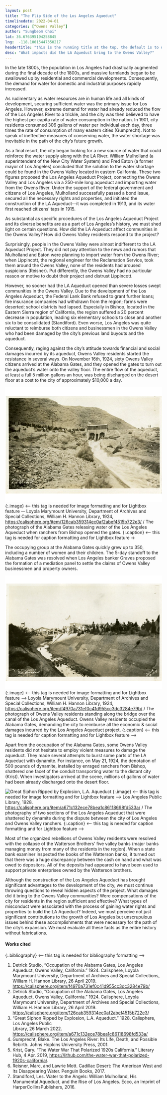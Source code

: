 ```yaml
---
layout: post
title: "The Flip Side of the Los Angeles Aqueduct"
timelinedate: 2022-04-01
categories: [“Owens Valley”]
author: "Sungbeom Choi"
lat: 36.676395194258845
lng:  -118.10015447350217
headertitle: "this is the running title at the top. the default is to display the site title, so to activate the running title you will need to uncomment in the post.html layout"
desc: "What impacts did the LA Aqueduct bring to the Owens Valley?"
---
```

In the late 1800s, the population in Los Angeles had drastically augmented during the final decade of the 1800s, and massive farmlands began to be swallowed up by residential and commercial developments. Consequently, the demand for water for domestic and industrial purposes rapidly increased. 


As rudimentary as water resources are in human life and all kinds of development, securing sufficient water was the primary issue for Los Angeles. However, extreme demand for water had already reduced the flow of the Los Angeles River to a trickle, and the city was then believed to have the highest per capita rate of water consumption in the nation. In 1901, city residents consumed 306 gallons of water per individual each day, three times the rate of consumption of many eastern cities (Gumprecht). Not to speak of ineffective measures of conserving water, the water shortage was inevitable in the path of the city’s future growth. 


As a final resort, the city began looking for a new source of water that could reinforce the water supply along with the LA River. William Mulholland (a superintendent of the New City Water System) and Fred Eaton (a former mayor of Los Angeles) concluded that the solution to the water shortage could be found in the Owens Valley located in eastern California. These two figures proposed the Los Angeles Aqueduct Project, connecting the Owens Valley and Los Angeles via a 250-mile long aqueduct and importing water from the Owens River. Under the support of the federal government and citizens of Los Angeles, Mulholland successfully passed a bond issue, secured all the necessary rights and properties, and initiated the construction of the LA Aqueduct—it was completed in 1913, and its water first reached citizens’ taps in 1915.


As substantial as specific procedures of the Los Angeles Aqueduct Project and its diverse benefits are as a part of Los Angeles’s history, we must shed light on certain questions. How did the LA Aqueduct affect communities in the Owens Valley? How did Owens Valley residents respond to the project?


Surprisingly, people in the Owens Valley were almost indifferent to the LA Aqueduct Project. They did not pay attention to the news and rumors that Mulholland and Eaton were planning to import water from the Owens River; when Lippincott, the regional engineer for the Reclamation Service, took them around the Owens Valley, none of the residents had aroused suspicions (Reisner). Put differently, the Owens Valley had no particular reason or motive to doubt their project and distrust Lippincott.


However, no sooner had the LA Aqueduct opened than severe losses swept communities in the Owens Valley. Due to the development of the Los Angeles Aqueduct, the Federal Lank Bank refused to grant further loans; fire insurance companies had withdrawn from the region; farms were deserted; school districts had lapsed. Especially in Bishop, located in the Eastern Sierra region of California, the region suffered a 20 percent decrease in population, leading six elementary schools to close and another six to be consolidated (Standiford). Even worse, Los Angeles was quite reluctant to reimburse both citizens and businessmen in the Owens Valley who had been damaged by the city’s previous land buyouts and the aqueduct.


Consequently, raging against the city’s attitude towards financial and social damages incurred by its aqueduct, Owens Valley residents started the resistance in several ways. On November 16th, 1924, sixty Owens Valley citizens arrived at the Alabama Gates, and they opened the gates to turn out the aqueduct’s water onto the valley floor. The entire flow of the aqueduct, at least a full 5 million gallons an hour, was being discharged on the desert floor at a cost to the city of approximately $10,000 a day.


![Occupation of the Alabama Gates, Los Angeles Aqueduct, Owens Valley, California](images/Opening_the_Alabama_Gates.png)
   {:.image} <-- this tag is needed for image formatting and for Lightbox feature --
Loyola Marymount University, Department of Archives and Special Collections, William H. Hannon Library, 1924, https://calisphere.org/item/126cab359314ec0af2abef4515b722e3/  / The photograph of the Alabama Gates releasing water of the Los Angeles Aqueduct when ranchers from Bishop opened the gates.
   {:.caption} <-- this tag is needed for caption formatting and for Lightbox feature →


The occupying group at the Alabama Gates quickly grew up to 350, including a number of women and their children. The 5-day standoff to the Alabama Gates was resolved when Los Angeles banker Graves proposed the formation of a mediation panel to settle the claims of Owens Valley businessmen and property owners.


![Occupation of the Alabama Gates, Los Angeles Aqueduct, Owens Valley, California](images/Occupation_of_the_Alabama_Gates.png)
   {:.image} <-- this tag is needed for image formatting and for Lightbox feature -->
Loyola Marymount University, Department of Archives and Special Collections, William H. Hannon Library, 1924, https://calisphere.org/item/f4970a731ef0c41d955cc3dc3284e79b/ / The photograph of Owens Valley residents standing along the bridge over the canal of the Los Angeles Aqueduct. Owens Valley residents occupied the Alabama Gates, demanding the city to reimburse all the economic & social damages incurred by the Los Angeles Aqueduct project.
   {:.caption} <-- this tag is needed for caption formatting and for Lightbox feature -->


Apart from the occupation of the Alabama Gates, some Owens Valley residents did not hesitate to employ violent measures to damage the aqueduct. They made several attempts to burst some parts of the LA Aqueduct with dynamite. For instance, on May 21, 1924, the denotation of 500 pounds of dynamite, installed by enraged ranchers from Bishop, shattered one facet of the conduit transporting water to the distant city (Krist). When investigators arrived at the scene, millions of gallons of water had been already discharged onto the desert floor.


![Great Siphon Ripped by Explosion, L.A. Aqueduct](images/Collapsed_Conduit_LA_Aqueduct)
   {:.image} <-- this tag is needed for image formatting and for Lightbox feature --> 
Los Angeles Public Library, 1928. https://calisphere.org/item/a671c132ece78bea1c86118698fd533a/ / The photography of two sections of the Los Angeles Aqueduct that were shattered by dynamite during the dispute between the city of Los Angeles and Owens Valley ranchers.
   {:.caption} <-- this tag is needed for caption formatting and for Lightbox feature -->


Most of the organized rebellions of Owens Valley residents were resolved with the collapse of the Watterson Brothers’ five valley banks (major banks managing money from many of the residents in the region). When a state bank examiner inspected the books of the Watterson banks, it turned out that there was a huge discrepancy between the cash on hand and what was owed to depositors. All of the deposits had appeared to have been used to support private enterprises owned by the Watterson brothers.


Although the construction of the Los Angeles Aqueduct has brought significant advantages to the development of the city, we must continue throwing questions to reveal hidden aspects of the project. What damages did it bring to the Owens Valley communities? Were compensations of the city for residents in the region sufficient and effective? What types of misconduct were associated with the process of gaining water rights and properties to build the LA Aqueduct? Indeed, we must perceive not just significant contributions to the growth of Los Angeles but unscrupulous issues behind these accomplishments that were necessary for the path of the city’s expansion. We must evaluate all these facts as the entire history without fabrications. 


#### Works cited


{:.bibliography} <-- this tag is needed for bibliography formatting -->
1. Detrick Studio, “Occupation of the Alabama Gates, Los Angeles Aqueduct, Owens Valley, 
California.” 1924. Calisphere, Loyola Marymount University, Department of Archives and Special Collections, William H. Hannon Library, 26 April 2019. https://calisphere.org/item/f4970a731ef0c41d955cc3dc3284e79b/
2. Detrick Studio, “Occupation of the Alabama Gates, Los Angeles Aqueduct, Owens Valley, 
California.” 1924. Calisphere, Loyola Marymount University, Department of Archives and Special Collections, William H. Hannon Library, 26 April 2019.
https://calisphere.org/item/126cab359314ec0af2abef4515b722e3/
3. “Great Siphon Ripped by Explosion, L.A. Aqueduct.” 1928. Calisphere, Los Angeles Public  
Library, 26 March 2022. https://calisphere.org/item/a671c132ece78bea1c86118698fd533a/
4. Gumprecht, Blake. The Los Angeles River: Its Life, Death, and Possible Rebirth. Johns Hopkins University Press, 2001. 
5. Krist, Gary. “The Water War That Polarized 1920s California.” Literary Hub, 4 Apr. 2019, https://lithub.com/the-water-war-that-polarized-1920s-california/. 
6. Reisner, Marc, and Lawrie Mott. Cadillac Desert: The American West and Its Disappearing Water. Penguin Books, 2017. 
7. Standiford, Les. Water to the Angels: William Mulholland, His Monumental Aqueduct, and the Rise of Los Angeles. Ecco, an Imprint of HarperCollinsPublishers, 2016.
